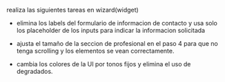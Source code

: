 realiza las siguientes tareas en wizard(widget)

- elimina los labels del formulario de informacion de contacto y usa solo los placeholder de los inputs para indicar la informacion solicitada 

- ajusta el tamaño de la seccion de profesional en el paso 4 para que no tenga scrolling y los elementos se vean correctamente.

- cambia los colores de la UI por tonos fijos y elimina el uso de degradados.